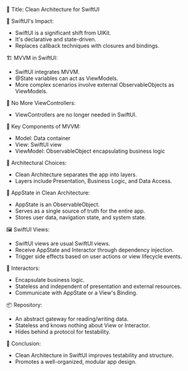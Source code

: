 📝 Title: Clean Architecture for SwiftUI

🌟 SwiftUI's Impact:

* SwiftUI is a significant shift from UIKit.
* It's declarative and state-driven.
* Replaces callback techniques with closures and bindings.

🏗️ MVVM in SwiftUI:

* SwiftUI integrates MVVM.
* @State variables can act as ViewModels.
* More complex scenarios involve external ObservableObjects as ViewModels.

🚫 No More ViewControllers:

* ViewControllers are no longer needed in SwiftUI.

🧩 Key Components of MVVM:

* Model: Data container
* View: SwiftUI view
* ViewModel: ObservableObject encapsulating business logic

🔨 Architectural Choices:

* Clean Architecture separates the app into layers.
* Layers include Presentation, Business Logic, and Data Access.

🧬 AppState in Clean Architecture:

* AppState is an ObservableObject.
* Serves as a single source of truth for the entire app.
* Stores user data, navigation state, and system state.

🖼️ SwiftUI Views:

* SwiftUI views are usual SwiftUI views.
* Receive AppState and Interactor through dependency injection.
* Trigger side effects based on user actions or view lifecycle events.

🧾 Interactors:

* Encapsulate business logic.
* Stateless and independent of presentation and external resources.
* Communicate with AppState or a View's Binding.

📦 Repository:

* An abstract gateway for reading/writing data.
* Stateless and knows nothing about View or Interactor.
* Hides behind a protocol for testability.

🚀 Conclusion:

* Clean Architecture in SwiftUI improves testability and structure.
* Promotes a well-organized, modular app design.

